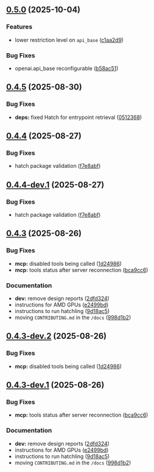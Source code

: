 ## [0.5.0](https://github.com/CrackingShells/Hatchling/compare/v0.4.5...v0.5.0) (2025-10-04)


### Features

* lower restriction level on `api_base` ([c1aa2d9](https://github.com/CrackingShells/Hatchling/commit/c1aa2d9fe92267d0896e625c78c7cee7fd7c8921))


### Bug Fixes

* openai.api_base reconfigurable ([b58ac51](https://github.com/CrackingShells/Hatchling/commit/b58ac519397c933640c0256add9a4d61367f915c))

## [0.4.5](https://github.com/CrackingShells/Hatchling/compare/v0.4.4...v0.4.5) (2025-08-30)


### Bug Fixes

* **deps:** fixed Hatch for entrypoint retrieval ([0512368](https://github.com/CrackingShells/Hatchling/commit/05123687afa1653fabee4b9e623532aca70c9246))

## [0.4.4](https://github.com/CrackingShells/Hatchling/compare/v0.4.3...v0.4.4) (2025-08-27)


### Bug Fixes

* hatch package validation ([f7e8abf](https://github.com/CrackingShells/Hatchling/commit/f7e8abf83abf97870109d1e04a7f379c53b95f97))

## [0.4.4-dev.1](https://github.com/CrackingShells/Hatchling/compare/v0.4.3...v0.4.4-dev.1) (2025-08-27)


### Bug Fixes

* hatch package validation ([f7e8abf](https://github.com/CrackingShells/Hatchling/commit/f7e8abf83abf97870109d1e04a7f379c53b95f97))

## [0.4.3](https://github.com/CrackingShells/Hatchling/compare/v0.4.2...v0.4.3) (2025-08-26)


### Bug Fixes

* **mcp:** disabled tools being called ([1d24986](https://github.com/CrackingShells/Hatchling/commit/1d249869b9d37c3b387f3197d8fc313055ac952a))
* **mcp:** tools status after server reconnection ([bca9cc6](https://github.com/CrackingShells/Hatchling/commit/bca9cc6ffbadd0d3ef691b60364ea285700476fa))


### Documentation

* **dev:** remove design reports ([2dfd324](https://github.com/CrackingShells/Hatchling/commit/2dfd324689062f9622b5c9468414133aa6493a88))
* instructions for AMD GPUs ([e2499bd](https://github.com/CrackingShells/Hatchling/commit/e2499bdaa768408df7279ed673a96092d4424155))
* instructions to run hatchling ([9d18ac5](https://github.com/CrackingShells/Hatchling/commit/9d18ac5a03ee56942db2cf5ecf014869ca7b9261))
* moving `CONTRIBUTING.md` in the `/docs` ([998d1b2](https://github.com/CrackingShells/Hatchling/commit/998d1b2345ebda16f566c761a5d508f43f44d0e8))

## [0.4.3-dev.2](https://github.com/CrackingShells/Hatchling/compare/v0.4.3-dev.1...v0.4.3-dev.2) (2025-08-26)


### Bug Fixes

* **mcp:** disabled tools being called ([1d24986](https://github.com/CrackingShells/Hatchling/commit/1d249869b9d37c3b387f3197d8fc313055ac952a))

## [0.4.3-dev.1](https://github.com/CrackingShells/Hatchling/compare/v0.4.2...v0.4.3-dev.1) (2025-08-26)


### Bug Fixes

* **mcp:** tools status after server reconnection ([bca9cc6](https://github.com/CrackingShells/Hatchling/commit/bca9cc6ffbadd0d3ef691b60364ea285700476fa))


### Documentation

* **dev:** remove design reports ([2dfd324](https://github.com/CrackingShells/Hatchling/commit/2dfd324689062f9622b5c9468414133aa6493a88))
* instructions for AMD GPUs ([e2499bd](https://github.com/CrackingShells/Hatchling/commit/e2499bdaa768408df7279ed673a96092d4424155))
* instructions to run hatchling ([9d18ac5](https://github.com/CrackingShells/Hatchling/commit/9d18ac5a03ee56942db2cf5ecf014869ca7b9261))
* moving `CONTRIBUTING.md` in the `/docs` ([998d1b2](https://github.com/CrackingShells/Hatchling/commit/998d1b2345ebda16f566c761a5d508f43f44d0e8))
